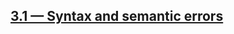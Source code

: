 ## [3.1 — Syntax and semantic errors](https://www.learncpp.com/cpp-tutorial/syntax-and-semantic-errors/)